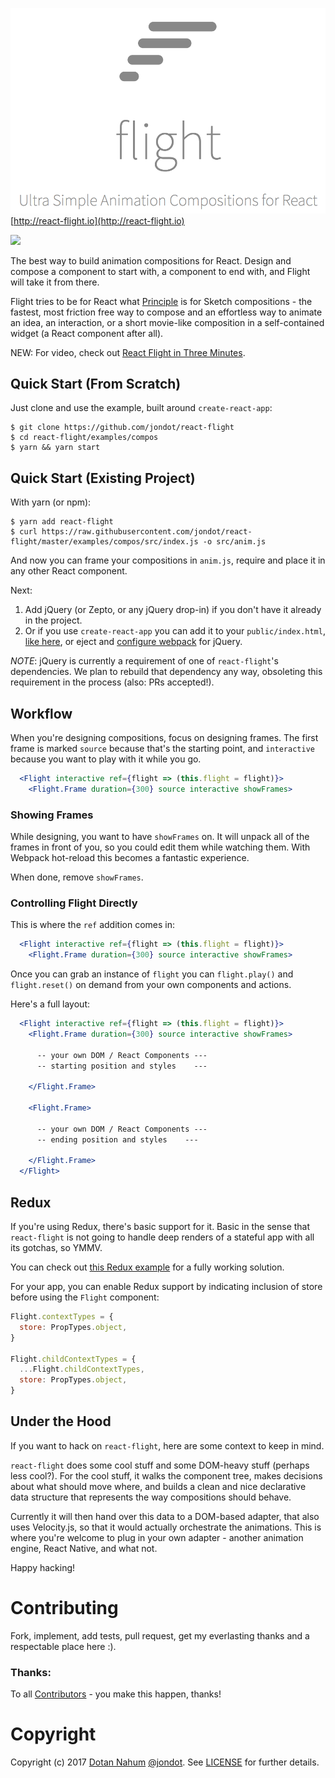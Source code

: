 ![](media/flight.png)
[http://react-flight.io](http://react-flight.io)

<img src="https://travis-ci.org/jondot/react-flight.svg?branch=master">

The best way to build animation compositions for React. Design and compose a
component to start with, a component to end with, and Flight will take it from
there.

Flight tries to be for React what [Principle](http://principleformac.com/) is
for Sketch compositions - the fastest, most friction free way to compose and an
effortless way to animate an idea, an interaction, or a short movie-like
composition in a self-contained widget (a React component after all).

NEW: For video, check out [React Flight in Three Minutes](https://youtu.be/HBEn-KN_u04).

## Quick Start (From Scratch)

Just clone and use the example, built around `create-react-app`:

```
$ git clone https://github.com/jondot/react-flight
$ cd react-flight/examples/compos
$ yarn && yarn start
```


## Quick Start (Existing Project)

With yarn (or npm):

```
$ yarn add react-flight
$ curl https://raw.githubusercontent.com/jondot/react-flight/master/examples/compos/src/index.js -o src/anim.js
```

And now you can frame your compositions in `anim.js`, require and place it in
any other React component.

Next:

1. Add jQuery (or Zepto, or any jQuery drop-in) if you don't have it already in the project.
2. Or if you use `create-react-app` you can add it to your `public/index.html`, [like here](examples/compos/public/index.html),
or eject and [configure webpack](https://webpack.github.io/docs/library-and-externals.html) for jQuery.

_NOTE_: jQuery is currently a requirement of one of `react-flight`'s dependencies.
We plan to rebuild that dependency any way, obsoleting this requirement in the
process (also: PRs accepted!).

## Workflow

When you're designing compositions, focus on designing frames. The
first frame is marked `source` because that's the starting point, and
`interactive` because you want to play with it while you go.

```jsx
  <Flight interactive ref={flight => (this.flight = flight)}>
    <Flight.Frame duration={300} source interactive showFrames>
```

### Showing Frames

While designing, you want to have `showFrames` on. It will unpack
all of the frames in front of you, so you could edit them while watching them. With
Webpack hot-reload this becomes a fantastic experience.

When done, remove `showFrames`.

### Controlling Flight Directly

This is where the `ref` addition comes in:

```jsx
  <Flight interactive ref={flight => (this.flight = flight)}>
    <Flight.Frame duration={300} source interactive showFrames>
```

Once you can grab an instance of `flight` you can `flight.play()` and `flight.reset()` on
demand from your own components and actions.

Here's a full layout:

```jsx
  <Flight interactive ref={flight => (this.flight = flight)}>
    <Flight.Frame duration={300} source interactive showFrames>

      -- your own DOM / React Components ---
      -- starting position and styles    ---

    </Flight.Frame>

    <Flight.Frame>

      -- your own DOM / React Components ---
      -- ending position and styles    ---

    </Flight.Frame>
  </Flight>
```





## Redux

If you're using Redux, there's basic support for it. Basic in the sense that `react-flight` is not
going to handle deep renders of a stateful app with all its gotchas, so YMMV.

You can check out [this Redux example](examples/compos-redux) for a fully working solution.


For your app, you can enable Redux support by indicating inclusion of store before using the `Flight` component:

```javascript
Flight.contextTypes = {
  store: PropTypes.object,
}

Flight.childContextTypes = {
  ...Flight.childContextTypes,
  store: PropTypes.object,
}
```



## Under the Hood

If you want to hack on `react-flight`, here are some context to keep in mind.

`react-flight` does some cool stuff and some DOM-heavy stuff (perhaps less cool?). For the cool stuff, it
walks the component tree, makes decisions about what should move where, and builds
a clean and nice declarative data structure that represents the way compositions should
behave.

Currently it will then hand over this data to a DOM-based adapter, that also uses Velocity.js,
so that it would actually orchestrate the animations. This is where you're welcome
to plug in your own adapter - another animation engine, React Native, and what not.

Happy hacking!


# Contributing

Fork, implement, add tests, pull request, get my everlasting thanks and a respectable place here :).


### Thanks:

To all [Contributors](https://github.com/jondot/react-flight/graphs/contributors) - you make this happen, thanks!


# Copyright

Copyright (c) 2017 [Dotan Nahum](http://gplus.to/dotan) [@jondot](http://twitter.com/jondot). See [LICENSE](LICENSE) for further details.
